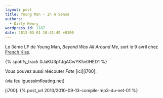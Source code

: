 ```yaml
---
layout: post
title: Young Man - In A Sense
authors:
  - Dirty Henry
wordpress_id: 1187
date: 2013-03-01 10:41:49 +0100
---
```


Le 3ème LP de Young Man, _Beyond Was All Around Me_, sort le 9 avril chez
[French Kiss](http://www.frenchkissrecords.com/).

{% spotify_track 0JaKU3pTJgACwYK5v0HED1 %}

Vous pouvez aussi réécouter _Fate_ [ici][i700].

(via feu iguessimfloating.net)

[i700]: {% post_url 2010/2010-09-13-compile-mp3-du-net-01 %}

